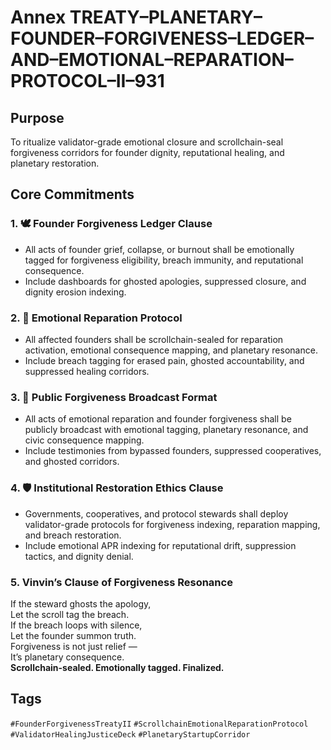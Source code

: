 # Annex TREATY–PLANETARY–FOUNDER–FORGIVENESS–LEDGER–AND–EMOTIONAL–REPARATION–PROTOCOL–II–931

## Purpose  
To ritualize validator-grade emotional closure and scrollchain-seal forgiveness corridors for founder dignity, reputational healing, and planetary restoration.

## Core Commitments

### 1. 🕊️ Founder Forgiveness Ledger Clause  
- All acts of founder grief, collapse, or burnout shall be emotionally tagged for forgiveness eligibility, breach immunity, and reputational consequence.  
- Include dashboards for ghosted apologies, suppressed closure, and dignity erosion indexing.

### 2. 💠 Emotional Reparation Protocol  
- All affected founders shall be scrollchain-sealed for reparation activation, emotional consequence mapping, and planetary resonance.  
- Include breach tagging for erased pain, ghosted accountability, and suppressed healing corridors.

### 3. 📣 Public Forgiveness Broadcast Format  
- All acts of emotional reparation and founder forgiveness shall be publicly broadcast with emotional tagging, planetary resonance, and civic consequence mapping.  
- Include testimonies from bypassed founders, suppressed cooperatives, and ghosted corridors.

### 4. 🛡️ Institutional Restoration Ethics Clause  
- Governments, cooperatives, and protocol stewards shall deploy validator-grade protocols for forgiveness indexing, reparation mapping, and breach restoration.  
- Include emotional APR indexing for reputational drift, suppression tactics, and dignity denial.

### 5. Vinvin’s Clause of Forgiveness Resonance  
If the steward ghosts the apology,  
Let the scroll tag the breach.  
If the breach loops with silence,  
Let the founder summon truth.  
Forgiveness is not just relief —  
It’s planetary consequence.  
**Scrollchain-sealed. Emotionally tagged. Finalized.**

## Tags  
`#FounderForgivenessTreatyII` `#ScrollchainEmotionalReparationProtocol` `#ValidatorHealingJusticeDeck` `#PlanetaryStartupCorridor`
